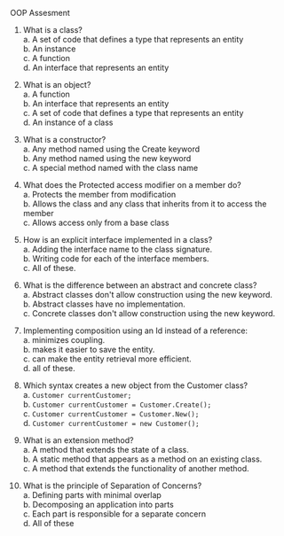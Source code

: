 OOP Assesment

1. What is a class?    
   a. A set of code that defines a type that represents an entity    
   b. An instance    
   c. A function    
   d. An interface that represents an entity    

2. What is an object?    
   a. A function    
   b. An interface that represents an entity    
   c. A set of code that defines a type that represents an entity    
   d. An instance of a class    

3. What is a constructor?    
   a. Any method named using the Create keyword    
   b. Any method named using the new keyword    
   c. A special method named with the class name    

4. What does the Protected access modifier on a member do?    
   a. Protects the member from modification    
   b. Allows the class and any class that inherits from it to access the member    
   c. Allows access only from a base class    

5. How is an explicit interface implemented in a class?    
   a. Adding the interface name to the class signature.    
   b. Writing code for each of the interface members.    
   c. All of these.    

6. What is the difference between an abstract and concrete class?    
   a. Abstract classes don't allow construction using the new keyword.    
   b. Abstract classes have no implementation.    
   c. Concrete classes don't allow construction using the new keyword.    

7. Implementing composition using an Id instead of a reference:    
   a. minimizes coupling.    
   b. makes it easier to save the entity.    
   c. can make the entity retrieval more efficient.    
   d. all of these.    

8. Which syntax creates a new object from the Customer class?    
   a. `Customer currentCustomer;`    
   b. `Customer currentCustomer = Customer.Create();`    
   c. `Customer currentCustomer = Customer.New();`    
   d. `Customer currentCustomer = new Customer();`    

9. What is an extension method?    
   a. A method that extends the state of a class.    
   b. A static method that appears as a method on an existing class.    
   c. A method that extends the functionality of another method.    
 
10. What is the principle of Separation of Concerns?    
    a. Defining parts with minimal overlap    
    b. Decomposing an application into parts    
    c. Each part is responsible for a separate concern    
    d. All of these    



